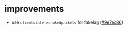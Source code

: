 # improvements

- use `clientstate->chokedpackets` for fakelag ([#9e7ec86](https://github.com/elysian6969/elysium/commit/7ed4d863cf42063df57791966d935c158ca0d5b3))
